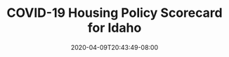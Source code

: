 ---
title: "COVID-19 Housing Policy Scorecard for Idaho"
date: 2020-04-09T20:43:49-08:00
layout: single
type: covid-policy-rankings
state_abbrev: id # use state abbreviation.
state_title: Idaho
photoCredit:
hasSubnav: true
fbImage: /images/assets/covid-eviction-policies-social.jpg
twImage: /images/assets/covid-eviction-policies-social.jpg
socialDescription: COVID-19 Housing Policy Scorecard for Idaho
description: See how Idaho ranks in our nationwide scorecard of housing policies in response to COVID-19.
url: /covid-policy-scorecard/id
aliases:
    - /covid-policy-scorecard/id
    - /covid-policy-scorecard/idaho
    - /es/covid-policy-scorecard/id
    - /es/covid-policy-scorecard/idaho
---